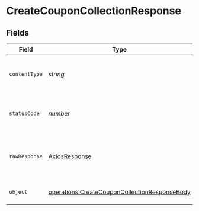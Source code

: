 # CreateCouponCollectionResponse


## Fields

| Field                                                                                                          | Type                                                                                                           | Required                                                                                                       | Description                                                                                                    |
| -------------------------------------------------------------------------------------------------------------- | -------------------------------------------------------------------------------------------------------------- | -------------------------------------------------------------------------------------------------------------- | -------------------------------------------------------------------------------------------------------------- |
| `contentType`                                                                                                  | *string*                                                                                                       | :heavy_check_mark:                                                                                             | HTTP response content type for this operation                                                                  |
| `statusCode`                                                                                                   | *number*                                                                                                       | :heavy_check_mark:                                                                                             | HTTP response status code for this operation                                                                   |
| `rawResponse`                                                                                                  | [AxiosResponse](https://axios-http.com/docs/res_schema)                                                        | :heavy_check_mark:                                                                                             | Raw HTTP response; suitable for custom response parsing                                                        |
| `object`                                                                                                       | [operations.CreateCouponCollectionResponseBody](../../models/operations/createcouponcollectionresponsebody.md) | :heavy_minus_sign:                                                                                             | Coupon collection created                                                                                      |